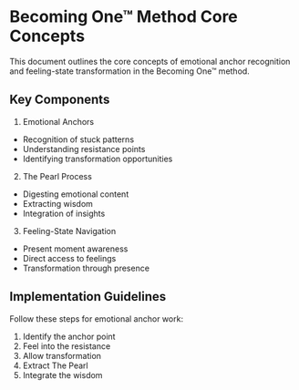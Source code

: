 # Becoming One™ Method Core Concepts

This document outlines the core concepts of emotional anchor recognition and feeling-state transformation in the Becoming One™ method.

## Key Components

1. Emotional Anchors
- Recognition of stuck patterns
- Understanding resistance points
- Identifying transformation opportunities

2. The Pearl Process
- Digesting emotional content
- Extracting wisdom
- Integration of insights

3. Feeling-State Navigation
- Present moment awareness
- Direct access to feelings
- Transformation through presence

## Implementation Guidelines

Follow these steps for emotional anchor work:
1. Identify the anchor point
2. Feel into the resistance
3. Allow transformation
4. Extract The Pearl
5. Integrate the wisdom